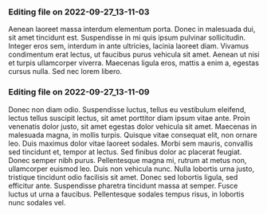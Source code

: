 

### Editing file on 2022-09-27_13-11-03

Aenean laoreet massa interdum elementum porta. Donec in malesuada dui, sit amet tincidunt est. Suspendisse in mi quis ipsum pulvinar sollicitudin. Integer eros sem, interdum in ante ultricies, lacinia laoreet diam. Vivamus condimentum erat lectus, ut faucibus purus vehicula sit amet. Aenean ut nisi et turpis ullamcorper viverra. Maecenas ligula eros, mattis a enim a, egestas cursus nulla. Sed nec lorem libero.




### Editing file on 2022-09-27_13-11-09

Donec non diam odio. Suspendisse luctus, tellus eu vestibulum eleifend, lectus tellus suscipit lectus, sit amet porttitor diam ipsum vitae ante. Proin venenatis dolor justo, sit amet egestas dolor vehicula sit amet. Maecenas in malesuada magna, in mollis turpis. Quisque vitae consequat elit, non ornare leo. Duis maximus dolor vitae laoreet sodales. Morbi sem mauris, convallis sed tincidunt et, tempor at lectus. Sed finibus dolor ac placerat feugiat. Donec semper nibh purus. Pellentesque magna mi, rutrum at metus non, ullamcorper euismod leo. Duis non vehicula nunc. Nulla lobortis urna justo, tristique tincidunt odio facilisis sit amet. Donec sed lobortis ligula, sed efficitur ante. Suspendisse pharetra tincidunt massa at semper. Fusce luctus ut urna a faucibus. Pellentesque sodales tempus risus, in lobortis nunc sodales vel.



